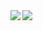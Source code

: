 <a href="https://lon9.github,io">
<img align="left" src="https://github-readme-stats.vercel.app/api?username=lon9&count_private=true&show_icons=true&theme=dark" />
</a>
<a href="https://lon9.github.io">
<img align="left" src="https://github-readme-stats.vercel.app/api/top-langs/?username=lon9&theme=dark&layout=compact&hide=html" />
</a>
